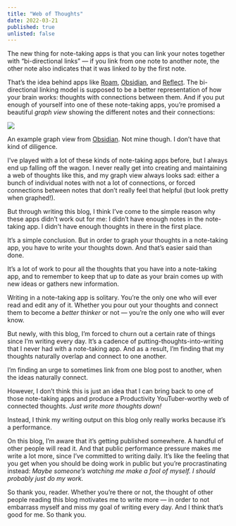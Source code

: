 ```yaml
---
title: "Web of Thoughts"
date: 2022-03-21
published: true
unlisted: false
---
```


The new thing for note-taking apps is that you can link your notes together with “bi-directional links” — if you link from one note to another note, the other note also indicates that it was linked _to_ by the first note.

That’s the idea behind apps like [Roam](https://roamresearch.com/), [Obsidian](https://obsidian.md), and [Reflect](https://reflect.app). The bi-directional linking model is supposed to be a better representation of how your brain works: thoughts with connections between them. And if you put enough of yourself into one of these note-taking apps, you’re promised a beautiful _graph view_ showing the different notes and their connections:

![](/posts/web-of-thoughts/image-5.png)

An example graph view from [Obsidian](https://obsidian.md). Not mine though. I don’t have that kind of diligence.

I’ve played with a lot of these kinds of note-taking apps before, but I always end up falling off the wagon. I never really get into creating and maintaining a web of thoughts like this, and my graph view always looks sad: either a bunch of individual notes with not a lot of connections, or forced connections between notes that don’t really feel that helpful (but look pretty when graphed!).

But through writing this blog, I think I’ve come to the simple reason why these apps didn’t work out for me: I didn’t have enough notes in the note-taking app. I didn't have enough thoughts in there in the first place.

It’s a simple conclusion. But in order to graph your thoughts in a note-taking app, you have to write your thoughts down. And that’s easier said than done.

It’s a lot of work to pour all the thoughts that you have into a note-taking app, and to remember to keep that up to date as your brain comes up with new ideas or gathers new information.

Writing in a note-taking app is solitary. You’re the only one who will ever read and edit any of it. Whether you pour out your thoughts and connect them to become a _better thinker_ or not — you’re the only one who will ever know.

But newly, with this blog, I’m forced to churn out a certain rate of things since I’m writing every day. It’s a cadence of putting-thoughts-into-writing that I never had with a note-taking app. And as a result, I’m finding that my thoughts naturally overlap and connect to one another.

I’m finding an urge to sometimes link from one blog post to another, when the ideas naturally connect.

However, I don’t think this is just an idea that I can bring back to one of those note-taking apps and produce a Productivity YouTuber-worthy web of connected thoughts. _Just write more thoughts down!_

Instead, I think my writing output on this blog only really works because it’s a performance.

On this blog, I’m aware that it’s getting published somewhere. A handful of other people will read it. And that public performance pressure makes me write a lot more, since I’ve committed to writing daily. It’s like the feeling that you get when you should be doing work in public but you’re procrastinating instead: _Maybe someone’s watching me make a fool of myself. I should probably just do my work._

So thank you, reader. Whether you’re there or not, the thought of other people reading this blog motivates me to write more — in order to not embarrass myself and miss my goal of writing every day. And I think that’s good for me. So thank you.
